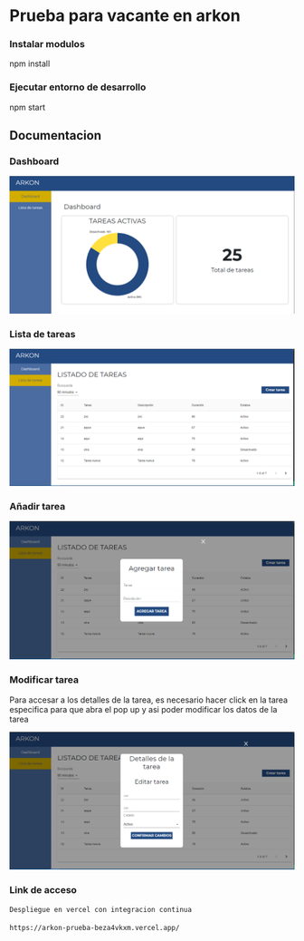 # Prueba para vacante en arkon

### Instalar modulos

  npm install
  
### Ejecutar entorno de desarrollo

  npm start
  
## Documentacion

### Dashboard

<img src="./images/dashboard.PNG">

### Lista de tareas

<img src="./images/list.PNG">

### Añadir tarea

<img src="./images/add.PNG">

### Modificar tarea

Para accesar a los detalles de la tarea, es necesario hacer click en la tarea especifica para que abra el pop up y asi poder modificar los datos de la tarea

<img src="./images/update.PNG">

### Link de acceso
    Despliegue en vercel con integracion continua
    
    https://arkon-prueba-beza4vkxm.vercel.app/